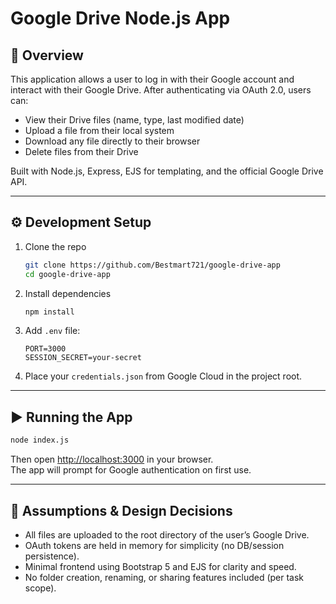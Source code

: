 # Google Drive Node.js App

## 📄 Overview

This application allows a user to log in with their Google account and interact with their Google Drive. After authenticating via OAuth 2.0, users can:
- View their Drive files (name, type, last modified date)
- Upload a file from their local system
- Download any file directly to their browser
- Delete files from their Drive

Built with Node.js, Express, EJS for templating, and the official Google Drive API.

---

## ⚙️ Development Setup

1. Clone the repo  
   ```bash
   git clone https://github.com/Bestmart721/google-drive-app
   cd google-drive-app
   ```

2. Install dependencies  
   ```bash
   npm install
   ```

3. Add `.env` file:
   ```
   PORT=3000
   SESSION_SECRET=your-secret
   ```

4. Place your `credentials.json` from Google Cloud in the project root.

---

## ▶️ Running the App

```bash
node index.js
```

Then open [http://localhost:3000](http://localhost:3000) in your browser.  
The app will prompt for Google authentication on first use.

---

## 🧠 Assumptions & Design Decisions

- All files are uploaded to the root directory of the user’s Google Drive.
- OAuth tokens are held in memory for simplicity (no DB/session persistence).
- Minimal frontend using Bootstrap 5 and EJS for clarity and speed.
- No folder creation, renaming, or sharing features included (per task scope).
